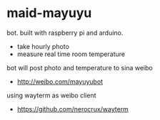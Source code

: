 maid-mayuyu
===========

bot. built with raspberry pi and arduino.

* take hourly photo
* measure real time room temperature

bot will post photo and temperature to sina weibo

* http://weibo.com/mayuyubot

using wayterm as weibo client

* https://github.com/nerocrux/wayterm
